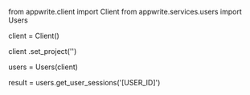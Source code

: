 from appwrite.client import Client
from appwrite.services.users import Users

client = Client()

client
    .set_project('')

users = Users(client)

result = users.get_user_sessions('[USER_ID]')
